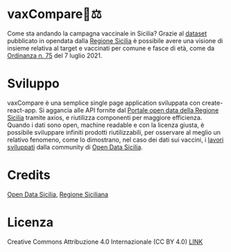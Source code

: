 # vaxCompare💉⚖️
Come sta andando la campagna vaccinale in Sicilia? Grazie al [dataset](https://dati.regione.sicilia.it/dataset/covid-19-vaccini-sicilia-target-e-vaccinati-per-comune-e-fasce-di-eta) pubblicato in opendata dalla [Regione Sicilia](https://www.regione.sicilia.it/) è possibile avere una visione di insieme relativa al target e vaccinati per comune e fasce di età, come da [Ordinanza n. 75](https://www.regione.sicilia.it/istituzioni/servizi-informativi/decreti-e-direttive/ordinanza-n-75-7-luglio-2021) del 7 luglio 2021.

# Sviluppo
vaxCompare è una semplice single page application sviluppata con create-react-app. Si aggancia alle API fornite dal [Portale open data della Regione Sicilia](https://dati.regione.sicilia.it/) tramite axios, e riutilizza componenti per maggiore efficienza.
Quando i dati sono open, machine readable e con la licenza giusta, è possibile sviluppare infiniti prodotti riutilizzabili, per osservare al meglio un relativo fenomeno, come lo dimostrano, nel caso dei dati sui vaccini, i [lavori sviluppati](https://opendatasicilia.github.io/OpenDataSicilia-per-il-Coronavirus/vaccini/sit_vaccini/) dalla community di [Open Data Sicilia](http://opendatasicilia.it/).

# Credits
[Open Data Sicilia](https://twitter.com/opendatasicilia), [Regione Siciliana](https://dati.regione.sicilia.it/)

# Licenza
Creative Commons Attribuzione 4.0 Internazionale (CC BY 4.0) [LINK](https://creativecommons.org/licenses/by/4.0/)
